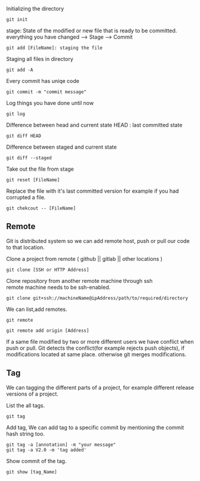 Initializing the directory
```
git init
```
stage: State of the modified or new file that is ready to be committed.
everything you have changed --> Stage --> Commit
```
git add [FileName]: staging the file
```
Staging all files in directory
```
git add -A
```
Every commit has uniqe code
```
git commit -m "commit message"
```
Log things you have done until now
```
git log
```
Difference between head and current state
HEAD : last committed state
```
git diff HEAD
```
Difference between staged and current state
```
git diff --staged
```

Take out the file from stage
```
git reset [FileName]
```

Replace the file with it's last committed version for example if you had corrupted a file.
```
git chekcout -- [FileName]
```

Remote
-------------------------
Git is distributed system so we can add remote host, push or pull our code to that location.


Clone a project from remote ( github || gitlab || other locations )
```
git clone [SSH or HTTP Address]
```

Clone repository from another remote machine through ssh   
remote machine needs to be ssh-enabled.  
```
git clone git+ssh://machineName@ipAddress/path/to/required/directory
```

We can list,add remotes.
```
git remote
```
```
git remote add origin [Address]
```

If a same file modified by two or more different users we have conflict when push or pull.
Git detects the conflict(for example rejects push objects), if modifications located at same place.
otherwise git merges modifications.

Tag
-------------------------------
We can tagging the different parts of a project, for example different release versions of a project.

List the all tags.
```
git tag
```
Add tag, We can add tag to a specific commit by mentioning the commit hash string too.
```
git tag -a [annotation] -m "your message"
git tag -a V2.0 -m 'tag added'
```
Show  commit of the tag.
```
git show [tag_Name]
```
